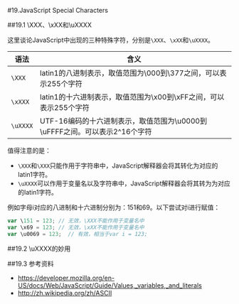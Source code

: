 #19.JavaScript Special Characters

##19.1 \XXX、\xXX和\uXXXX

这里谈论JavaScript中出现的三种特殊字符，分别是`\XXX`、`\xXX`和`\uXXXX`。

语法     |含义
---------|------------------
`\XXX`   |latin1的八进制表示，取值范围为\000到\377之间，可以表示255个字符
`\xXXX`  |latin1的十六进制表示，取值范围为\x00到\xFF之间，可以表示255个字符
`\uXXXX` |UTF-16编码的十六进制表示，取值范围为\u0000到\uFFFF之间。可以表示2^16个字符

值得注意的是：
  * `\XXX`和`\XXX`只能作用于字符串中，JavaScript解释器会将其转化为对应的latin1字符。
  * `\uXXXX`可以作用于变量名以及字符串中，JavaScript解释器会将其转为为对应的latin1字符。

例如字母i对应的八进制和十六进制分别为：151和69。以下尝试对i进行赋值：

```JavaScript
var \151 = 123; // 无效，\XXX不能作用于变量名中
var \x69 = 123; // 无效，\xXX不能作用于变量名中
var \u0069 = 123;  // 有效，相当于var i = 123;
```

##19.2 \uXXXX的妙用

##19.3 参考资料
 * https://developer.mozilla.org/en-US/docs/Web/JavaScript/Guide/Values,_variables,_and_literals
 * http://zh.wikipedia.org/zh/ASCII
